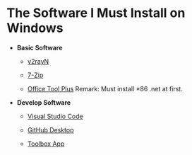 # The Software I Must Install on Windows

+ **Basic Software**

    + [v2rayN](https://github.com/2dust/v2rayN)

    + [7-Zip](https://www.7-zip.org/)

    + [Office Tool Plus](https://otp.landian.vip/zh-cn/download.html) Remark: Must install ×86 .net at first.

+ **Develop Software**

    + [Visual Studio Code](https://code.visualstudio.com/Download)

    + [GitHub Desktop](https://desktop.github.com/)

    + [Toolbox App](https://www.jetbrains.com/toolbox-app/)
